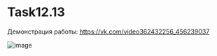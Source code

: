 # Task12.13

Демонстрация работы: https://vk.com/video362432256_456239037

![image](https://user-images.githubusercontent.com/90614964/148676655-f37174ae-6880-4eb8-a742-6a8d58b30fd2.png)
